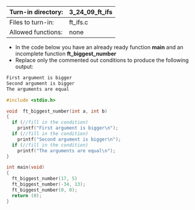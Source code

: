 Turn-in directory: | 3_24_09_ft_ifs |
-------------|-------------|
Files to turn-in: | ft_ifs.c |
Allowed functions: | none
* In the code below you have an already ready function **main** and an incomplete function **ft_biggest_number**
* Replace only the commented out conditions to produce the following output:

<endl>
  
  ```Bash
  First argument is bigger
  Second argument is bigger
  The arguments are equal
  ```

<endl>
  
  ```C
  #include <stdio.h>
  
  void  ft_biggest_number(int a, int b)
  {
    if (//fill in the condition)
      printf("First argument is bigger\n");
    if (//fill in the condition)
      printf("Second argument is bigger\n");
    if (//fill in the condition)
      printf("The arguments are equal\n");
  }
  
  int main(void)
  {
    ft_biggest_number(17, 5)
    ft_biggest_number(-34, 13);
    ft_biggest_number(0, 0);
    return (0);
  }
  ```
